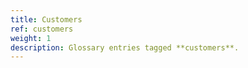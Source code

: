 ```yaml
---
title: Customers
ref: customers
weight: 1
description: Glossary entries tagged **customers**.
---
```


